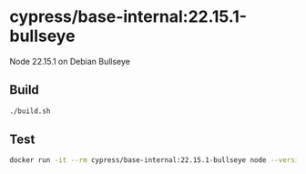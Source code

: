 # cypress/base-internal:22.15.1-bullseye

Node 22.15.1 on Debian Bullseye

## Build

```bash
./build.sh
```

## Test

```bash
docker run -it --rm cypress/base-internal:22.15.1-bullseye node --version
```
